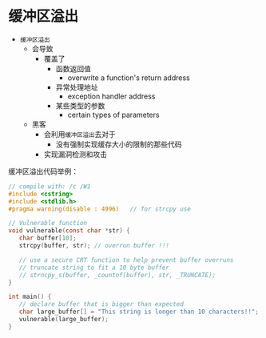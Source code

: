 # 缓冲区溢出

* `缓冲区溢出`
  * 会导致
    * 覆盖了
      * 函数返回值
        * overwrite a function's return address
      * 异常处理地址
        * exception handler address
      * 某些类型的参数
        * certain types of parameters
  * 黑客
    * 会利用`缓冲区溢出`去对于
      * 没有强制实现缓存大小的限制的那些代码
    * 实现漏洞检测和攻击

缓冲区溢出代码举例：

```c
// compile with: /c /W1
#include <cstring>
#include <stdlib.h>
#pragma warning(disable : 4996)   // for strcpy use

// Vulnerable function
void vulnerable(const char *str) {
   char buffer[10];
   strcpy(buffer, str); // overrun buffer !!!

   // use a secure CRT function to help prevent buffer overruns
   // truncate string to fit a 10 byte buffer
   // strncpy_s(buffer, _countof(buffer), str, _TRUNCATE);
}

int main() {
   // declare buffer that is bigger than expected
   char large_buffer[] = "This string is longer than 10 characters!!";
   vulnerable(large_buffer);
}
```
